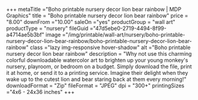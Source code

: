 +++
metaTitle ="Boho printable nursery decor lion bear rainbow | MDP Graphics"
title = "Boho printable nursery decor lion bear rainbow"
price = "8.00"
downFrom ="10.00"
saleOn ="yes"
productGroup = "wall art"
productType = "nursery"
fileGuid ="47d5ebe0-2719-4494-8f99-a4714ae5b3bf"
image ="/img/printable/wall-art/nursery/boho-printable-nursery-decor-lion-bear-rainbow/boho-printable-nursery-decor-lion-bear-rainbow"
class ="lazy img-responsive hover-shadow"
alt ="Boho printable nursery decor lion bear rainbow"
description = "Why not use this charming colorful downloadable watercolor art to brighten up your young monkey's nursery, playroom, or bedroom on a budget. Simply download the file, print it at home, or send it to a printing service. Imagine their delight when they wake up to the cutest lion and bear staring back at them every morning!"
downloadFormat = "Zip"
fileFormat = "JPEG"
dpi = "300+"
printingSizes ="4x6 - 24x36 inches"
+++
